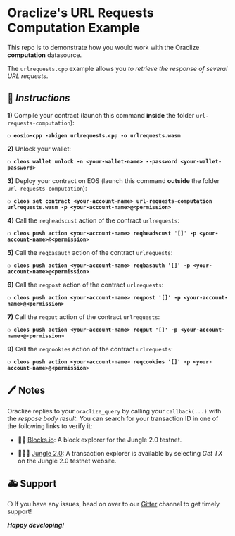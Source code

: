 # Oraclize's URL Requests Computation Example 

This repo is to demonstrate how you would work with the Oraclize **computation** datasource.

The `urlrequests.cpp` example allows you *to retrieve the response of several URL requests*.

## :page_with_curl: *Instructions*

**1)** Compile your contract (launch this command **inside** the folder `url-requests-computation`):

**`❍ eosio-cpp -abigen urlrequests.cpp -o urlrequests.wasm`**

**2)** Unlock your wallet:

**`❍ cleos wallet unlock -n <your-wallet-name> --password <your-wallet-password>`**

**3)** Deploy your contract on EOS (launch this command **outside** the folder `url-requests-computation`):

**`❍ cleos set contract <your-account-name> url-requests-computation urlrequests.wasm -p <your-account-name>@<permission>`**

**4)** Call the `reqheadscust` action of the contract `urlrequests`:

**`❍ cleos push action <your-account-name> reqheadscust '[]' -p <your-account-name>@<permission>`**

**5)** Call the `reqbasauth` action of the contract `urlrequests`:

**`❍ cleos push action <your-account-name> reqbasauth '[]' -p <your-account-name>@<permission>`**

**6)** Call the `reqpost` action of the contract `urlrequests`:

**`❍ cleos push action <your-account-name> reqpost '[]' -p <your-account-name>@<permission>`**

**7)** Call the `reqput` action of the contract `urlrequests`:

**`❍ cleos push action <your-account-name> reqput '[]' -p <your-account-name>@<permission>`**

**9)** Call the `reqcookies` action of the contract `urlrequests`:

**`❍ cleos push action <your-account-name> reqcookies '[]' -p <your-account-name>@<permission>`**

## :pen: Notes

Oraclize replies to your `oraclize_query` by calling your `callback(...)` with the *respose body result*. 
You can search for your transaction ID in one of the following links to verify it:

* :mag_right::ledger: [Blocks.io](https://jungle.bloks.io/): A block explorer for the Jungle 2.0 testnet.

* :palm_tree::lion::palm_tree: [Jungle 2.0](https://monitor.jungletestnet.io/#home): A transaction explorer is available by selecting *Get TX* on the Jungle 2.0 testnet website.

## :ambulance: Support

❍  If you have any issues, head on over to our [Gitter](https://gitter.im/oraclize/eos-api) channel
to get timely support!

***Happy developing!***
